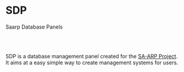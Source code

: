 # SDP
Saarp Database Panels

<br>
<br>

SDP is a database management panel created for the [SA-ARP Project](https://github.com/rt-2/sa-arp).
<br>
It aims at a easy simple way to create management systems for users.
